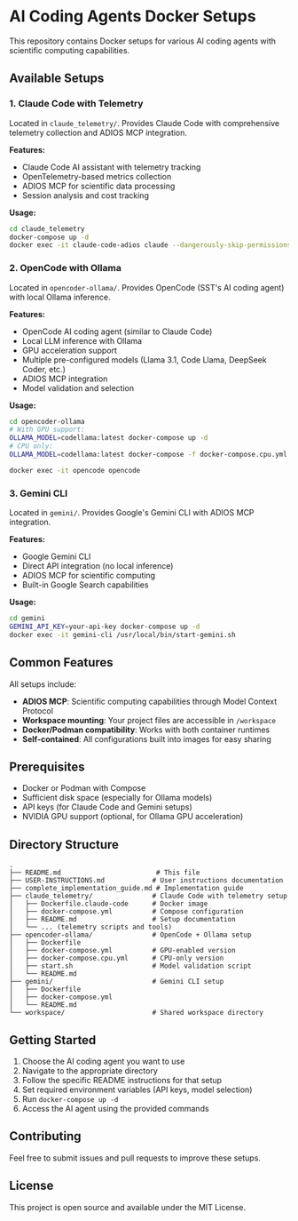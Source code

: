 # AI Coding Agents Docker Setups

This repository contains Docker setups for various AI coding agents with scientific computing capabilities.

## Available Setups

### 1. Claude Code with Telemetry
Located in `claude_telemetry/`. Provides Claude Code with comprehensive telemetry collection and ADIOS MCP integration.

**Features:**
- Claude Code AI assistant with telemetry tracking
- OpenTelemetry-based metrics collection
- ADIOS MCP for scientific data processing
- Session analysis and cost tracking

**Usage:**
```bash
cd claude_telemetry
docker-compose up -d
docker exec -it claude-code-adios claude --dangerously-skip-permissions
```

### 2. OpenCode with Ollama
Located in `opencoder-ollama/`. Provides OpenCode (SST's AI coding agent) with local Ollama inference.

**Features:**
- OpenCode AI coding agent (similar to Claude Code)
- Local LLM inference with Ollama
- GPU acceleration support
- Multiple pre-configured models (Llama 3.1, Code Llama, DeepSeek Coder, etc.)
- ADIOS MCP integration
- Model validation and selection

**Usage:**
```bash
cd opencoder-ollama
# With GPU support:
OLLAMA_MODEL=codellama:latest docker-compose up -d
# CPU only:
OLLAMA_MODEL=codellama:latest docker-compose -f docker-compose.cpu.yml up -d

docker exec -it opencode opencode
```

### 3. Gemini CLI
Located in `gemini/`. Provides Google's Gemini CLI with ADIOS MCP integration.

**Features:**
- Google Gemini CLI
- Direct API integration (no local inference)
- ADIOS MCP for scientific computing
- Built-in Google Search capabilities

**Usage:**
```bash
cd gemini
GEMINI_API_KEY=your-api-key docker-compose up -d
docker exec -it gemini-cli /usr/local/bin/start-gemini.sh
```

## Common Features

All setups include:
- **ADIOS MCP**: Scientific computing capabilities through Model Context Protocol
- **Workspace mounting**: Your project files are accessible in `/workspace`
- **Docker/Podman compatibility**: Works with both container runtimes
- **Self-contained**: All configurations built into images for easy sharing

## Prerequisites

- Docker or Podman with Compose
- Sufficient disk space (especially for Ollama models)
- API keys (for Claude Code and Gemini setups)
- NVIDIA GPU support (optional, for Ollama GPU acceleration)

## Directory Structure

```
.
├── README.md                        # This file
├── USER-INSTRUCTIONS.md            # User instructions documentation
├── complete_implementation_guide.md # Implementation guide
├── claude_telemetry/               # Claude Code with telemetry setup
│   ├── Dockerfile.claude-code      # Docker image
│   ├── docker-compose.yml          # Compose configuration
│   ├── README.md                   # Setup documentation
│   └── ... (telemetry scripts and tools)
├── opencoder-ollama/               # OpenCode + Ollama setup
│   ├── Dockerfile
│   ├── docker-compose.yml          # GPU-enabled version
│   ├── docker-compose.cpu.yml      # CPU-only version
│   ├── start.sh                    # Model validation script
│   └── README.md
├── gemini/                         # Gemini CLI setup
│   ├── Dockerfile
│   ├── docker-compose.yml
│   └── README.md
└── workspace/                      # Shared workspace directory
```

## Getting Started

1. Choose the AI coding agent you want to use
2. Navigate to the appropriate directory
3. Follow the specific README instructions for that setup
4. Set required environment variables (API keys, model selection)
5. Run `docker-compose up -d`
6. Access the AI agent using the provided commands

## Contributing

Feel free to submit issues and pull requests to improve these setups.

## License

This project is open source and available under the MIT License.